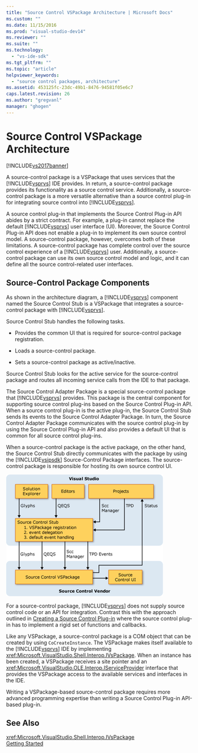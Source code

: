```yaml
---
title: "Source Control VSPackage Architecture | Microsoft Docs"
ms.custom: ""
ms.date: 11/15/2016
ms.prod: "visual-studio-dev14"
ms.reviewer: ""
ms.suite: ""
ms.technology: 
  - "vs-ide-sdk"
ms.tgt_pltfrm: ""
ms.topic: "article"
helpviewer_keywords: 
  - "source control packages, architecture"
ms.assetid: 453125fc-23dc-49b1-8476-94581f05e6c7
caps.latest.revision: 26
ms.author: "gregvanl"
manager: "ghogen"
---
```

# Source Control VSPackage Architecture
[!INCLUDE[vs2017banner](../../includes/vs2017banner.md)]

A source-control package is a VSPackage that uses services that the [!INCLUDE[vsprvs](../../includes/vsprvs-md.md)] IDE provides. In return, a source-control package provides its functionality as a source control service. Additionally, a source-control package is a more versatile alternative than a source control plug-in for integrating source control into [!INCLUDE[vsprvs](../../includes/vsprvs-md.md)].  
  
 A source control plug-in that implements the Source Control Plug-in API abides by a strict contract. For example, a plug-in cannot replace the default [!INCLUDE[vsprvs](../../includes/vsprvs-md.md)] user interface (UI). Moreover, the Source Control Plug-in API does not enable a plug-in to implement its own source control model. A source-control package, however, overcomes both of these limitations. A source-control package has complete control over the source control experience of a [!INCLUDE[vsprvs](../../includes/vsprvs-md.md)] user. Additionally, a source-control package can use its own source control model and logic, and it can define all the source control-related user interfaces.  
  
## Source-Control Package Components  
 As shown in the architecture diagram, a [!INCLUDE[vsprvs](../../includes/vsprvs-md.md)] component named the Source Control Stub is a VSPackage that integrates a source-control package with [!INCLUDE[vsprvs](../../includes/vsprvs-md.md)].  
  
 Source Control Stub handles the following tasks.  
  
-   Provides the common UI that is required for source-control package registration.  
  
-   Loads a source-control package.  
  
-   Sets a source-control package as active/inactive.  
  
 Source Control Stub looks for the active service for the source-control package and routes all incoming service calls from the IDE to that package.  
  
 The Source Control Adapter Package is a special source-control package that [!INCLUDE[vsprvs](../../includes/vsprvs-md.md)] provides. This package is the central component for supporting source control plug-ins based on the Source Control Plug-in API. When a source control plug-in is the active plug-in, the Source Control Stub sends its events to the Source Control Adapter Package. In turn, the Source Control Adapter Package communicates with the source control plug-in by using the Source Control Plug-in API and also provides a default UI that is common for all source control plug-ins.  
  
 When a source-control package is the active package, on the other hand, the Source Control Stub directly communicates with the package by using the [!INCLUDE[vsipsdk](../../includes/vsipsdk-md.md)] Source-Control Package interfaces. The source-control package is responsible for hosting its own source control UI.  
  
 ![Source Control Architecture graphic](../../extensibility/internals/media/vsipsccarch.gif "VSIPSCCArch")  
  
 For a source-control package, [!INCLUDE[vsprvs](../../includes/vsprvs-md.md)] does not supply source control code or an API for integration. Contrast this with the approach outlined in [Creating a Source Control Plug-in](../../extensibility/internals/creating-a-source-control-plug-in.md) where the source control plug-in has to implement a rigid set of functions and callbacks.  
  
 Like any VSPackage, a source-control package is a COM object that can be created by using `CoCreateInstance`. The VSPackage makes itself available to the [!INCLUDE[vsprvs](../../includes/vsprvs-md.md)] IDE by implementing <xref:Microsoft.VisualStudio.Shell.Interop.IVsPackage>. When an instance has been created, a VSPackage receives a site pointer and an <xref:Microsoft.VisualStudio.OLE.Interop.IServiceProvider> interface that provides the VSPackage access to the available services and interfaces in the IDE.  
  
 Writing a VSPackage-based source-control package requires more advanced programming expertise than writing a Source Control Plug-in API-based plug-in.  
  
## See Also  
 <xref:Microsoft.VisualStudio.Shell.Interop.IVsPackage>   
 [Getting Started](../../extensibility/internals/getting-started-with-source-control-vspackages.md)

